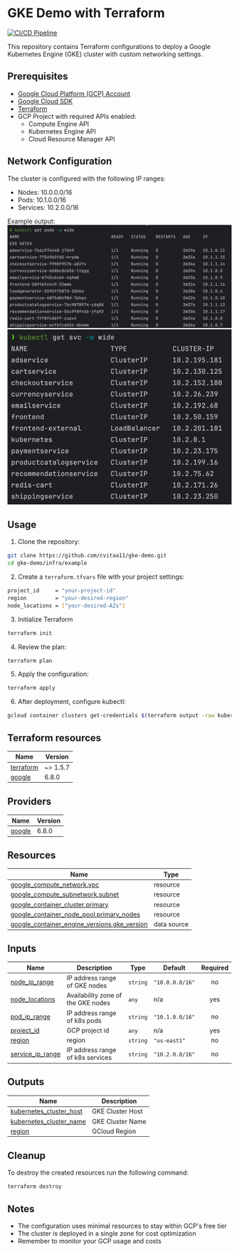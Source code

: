# GKE Demo with Terraform

[![CI/CD Pipeline](https://github.com/cvitaa11/gke-demo/actions/workflows/main.yml/badge.svg)](https://github.com/cvitaa11/gke-demo/actions/workflows/main.yml)

This repository contains Terraform configurations to deploy a Google Kubernetes Engine (GKE) cluster with custom networking settings.

## Prerequisites

- [Google Cloud Platform (GCP) Account](https://console.cloud.google.com)
- [Google Cloud SDK](https://cloud.google.com/sdk/docs/install)
- [Terraform](https://www.terraform.io/downloads.html)
- GCP Project with required APIs enabled:
    - Compute Engine API
    - Kubernetes Engine API
    - Cloud Resource Manager API

## Network Configuration

The cluster is configured with the following IP ranges:
- Nodes: 10.0.0.0/16
- Pods: 10.1.0.0/16
- Services: 10.2.0.0/16

Example output:
![Pods CIDR](./images/PodsCIDR.png)
![Services CIDR](./images/ServicesCIDR.png)

## Usage

1. Clone the repository:
```bash
git clone https://github.com/cvitaa11/gke-demo.git
cd gke-demo/infra/example
```

2. Create a `terraform.tfvars` file with your project settings:
```bash
project_id     = "your-project-id"
region         = "your-desired-region"
node_locations = ["your-desired-AZs"]
```
3. Initialize Terraform
```bash
terraform init
```
4. Review the plan:
```bash
terraform plan
```
5. Apply the configuration:
```bash
terraform apply
```
6. After deployment, configure kubectl:
```bash
gcloud container clusters get-credentials $(terraform output -raw kubernetes_cluster_name) --region $(terraform output -raw region)
```

## Terraform resources

| Name                                                                      | Version  |
|---------------------------------------------------------------------------|----------|
| <a name="requirement_terraform"></a> [terraform](#requirement\_terraform) | ~> 1.5.7 |
| <a name="requirement_google"></a> [google](#requirement\_google)          | 6.8.0    |

## Providers

| Name                                                       | Version |
|------------------------------------------------------------|---------|
| <a name="provider_google"></a> [google](#provider\_google) | 6.8.0   |

## Resources

| Name                                                                                                                                                       | Type        |
|------------------------------------------------------------------------------------------------------------------------------------------------------------|-------------|
| [google_compute_network.vpc](https://registry.terraform.io/providers/hashicorp/google/6.8.0/docs/resources/compute_network)                                | resource    |
| [google_compute_subnetwork.subnet](https://registry.terraform.io/providers/hashicorp/google/6.8.0/docs/resources/compute_subnetwork)                       | resource    |
| [google_container_cluster.primary](https://registry.terraform.io/providers/hashicorp/google/6.8.0/docs/resources/container_cluster)                        | resource    |
| [google_container_node_pool.primary_nodes](https://registry.terraform.io/providers/hashicorp/google/6.8.0/docs/resources/container_node_pool)              | resource    |
| [google_container_engine_versions.gke_version](https://registry.terraform.io/providers/hashicorp/google/6.8.0/docs/data-sources/container_engine_versions) | data source |

## Inputs

| Name                                                                                   | Description                        | Type     | Default         | Required |
|----------------------------------------------------------------------------------------|------------------------------------|----------|-----------------|:--------:|
| <a name="input_node_ip_range"></a> [node\_ip\_range](#input\_node\_ip\_range)          | IP address range of GKE nodes      | `string` | `"10.0.0.0/16"` |    no    |
| <a name="input_node_locations"></a> [node\_locations](#input\_node\_locations)         | Availability zone of the GKE nodes | `any`    | n/a             |   yes    |
| <a name="input_pod_ip_range"></a> [pod\_ip\_range](#input\_pod\_ip\_range)             | IP address range of k8s pods       | `string` | `"10.1.0.0/16"` |    no    |
| <a name="input_project_id"></a> [project\_id](#input\_project\_id)                     | GCP project id                     | `any`    | n/a             |   yes    |
| <a name="input_region"></a> [region](#input\_region)                                   | region                             | `string` | `"us-east1"`    |    no    |
| <a name="input_service_ip_range"></a> [service\_ip\_range](#input\_service\_ip\_range) | IP address range of k8s services   | `string` | `"10.2.0.0/16"` |    no    |

## Outputs

| Name                                                                                                          | Description      |
|---------------------------------------------------------------------------------------------------------------|------------------|
| <a name="output_kubernetes_cluster_host"></a> [kubernetes\_cluster\_host](#output\_kubernetes\_cluster\_host) | GKE Cluster Host |
| <a name="output_kubernetes_cluster_name"></a> [kubernetes\_cluster\_name](#output\_kubernetes\_cluster\_name) | GKE Cluster Name |
| <a name="output_region"></a> [region](#output\_region)                                                        | GCloud Region    |

## Cleanup
To destroy the created resources run the following command:
```bash
terraform destroy
```

## Notes
- The configuration uses minimal resources to stay within GCP's free tier
- The cluster is deployed in a single zone for cost optimization
- Remember to monitor your GCP usage and costs